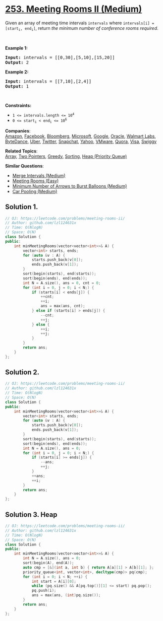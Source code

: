 # [253. Meeting Rooms II (Medium)](https://leetcode.com/problems/meeting-rooms-ii/)

<p>Given an array of meeting time intervals <code>intervals</code> where <code>intervals[i] = [start<sub>i</sub>, end<sub>i</sub>]</code>, return <em>the minimum number of conference rooms required</em>.</p>

<p>&nbsp;</p>
<p><strong>Example 1:</strong></p>
<pre><strong>Input:</strong> intervals = [[0,30],[5,10],[15,20]]
<strong>Output:</strong> 2
</pre><p><strong>Example 2:</strong></p>
<pre><strong>Input:</strong> intervals = [[7,10],[2,4]]
<strong>Output:</strong> 1
</pre>
<p>&nbsp;</p>
<p><strong>Constraints:</strong></p>

<ul>
	<li><code>1 &lt;=&nbsp;intervals.length &lt;= 10<sup>4</sup></code></li>
	<li><code>0 &lt;= start<sub>i</sub> &lt; end<sub>i</sub> &lt;= 10<sup>6</sup></code></li>
</ul>


**Companies**:  
[Amazon](https://leetcode.com/company/amazon), [Facebook](https://leetcode.com/company/facebook), [Bloomberg](https://leetcode.com/company/bloomberg), [Microsoft](https://leetcode.com/company/microsoft), [Google](https://leetcode.com/company/google), [Oracle](https://leetcode.com/company/oracle), [Walmart Labs](https://leetcode.com/company/walmart-labs), [ByteDance](https://leetcode.com/company/bytedance), [Uber](https://leetcode.com/company/uber), [Twitter](https://leetcode.com/company/twitter), [Snapchat](https://leetcode.com/company/snapchat), [Yahoo](https://leetcode.com/company/yahoo), [VMware](https://leetcode.com/company/vmware), [Quora](https://leetcode.com/company/quora), [Visa](https://leetcode.com/company/visa), [Swiggy](https://leetcode.com/company/swiggy)

**Related Topics**:  
[Array](https://leetcode.com/tag/array/), [Two Pointers](https://leetcode.com/tag/two-pointers/), [Greedy](https://leetcode.com/tag/greedy/), [Sorting](https://leetcode.com/tag/sorting/), [Heap (Priority Queue)](https://leetcode.com/tag/heap-priority-queue/)

**Similar Questions**:
* [Merge Intervals (Medium)](https://leetcode.com/problems/merge-intervals/)
* [Meeting Rooms (Easy)](https://leetcode.com/problems/meeting-rooms/)
* [Minimum Number of Arrows to Burst Balloons (Medium)](https://leetcode.com/problems/minimum-number-of-arrows-to-burst-balloons/)
* [Car Pooling (Medium)](https://leetcode.com/problems/car-pooling/)

## Solution 1.

```cpp
// OJ: https://leetcode.com/problems/meeting-rooms-ii/
// Author: github.com/lzl124631x
// Time: O(NlogN)
// Space: O(N)
class Solution {
public:
    int minMeetingRooms(vector<vector<int>>& A) {
        vector<int> starts, ends;
        for (auto &v : A) {
            starts.push_back(v[0]);
            ends.push_back(v[1]);
        }
        sort(begin(starts), end(starts));
        sort(begin(ends), end(ends));
        int N = A.size(), ans = 0, cnt = 0;
        for (int i = 0, j = 0; i < N;) {
            if (starts[i] < ends[j]) {
                ++cnt;
                ++i;
                ans = max(ans, cnt);
            } else if (starts[i] > ends[j]) {
                --cnt;
                ++j;
            } else {
                ++i;
                ++j;
            }
        }
        return ans;
    }
};
```

## Solution 2.

```cpp
// OJ: https://leetcode.com/problems/meeting-rooms-ii/
// Author: github.com/lzl124631x
// Time: O(NlogN)
// Space: O(N)
class Solution {
public:
    int minMeetingRooms(vector<vector<int>>& A) {
        vector<int> starts, ends;
        for (auto &v : A) {
            starts.push_back(v[0]);
            ends.push_back(v[1]);
        }
        sort(begin(starts), end(starts));
        sort(begin(ends), end(ends));
        int N = A.size(), ans = 0;
        for (int i = 0, j = 0; i < N;) {
            if (starts[i] >= ends[j]) {
                --ans;
                ++j;
            }
            ++ans;
            ++i;
        }
        return ans;
    }
};
```

## Solution 3. Heap

```cpp
// OJ: https://leetcode.com/problems/meeting-rooms-ii/
// Author: github.com/lzl124631x
// Time: O(NlogN)
// Space: O(N)
class Solution {
public:
    int minMeetingRooms(vector<vector<int>>& A) {
        int N = A.size(), ans = 0;
        sort(begin(A), end(A));
        auto cmp = [&](int a, int b) { return A[a][1] > A[b][1]; };
        priority_queue<int, vector<int>, decltype(cmp)> pq(cmp); 
        for (int i = 0; i < N; ++i) {
            int start = A[i][0];
            while (pq.size() && A[pq.top()][1] <= start) pq.pop();
            pq.push(i);
            ans = max(ans, (int)pq.size());
        }
        return ans;
    }
};
```